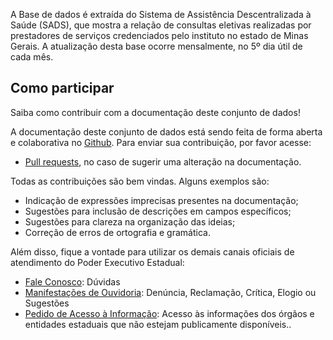 A Base de dados é extraída do Sistema de Assistência Descentralizada à Saúde (SADS), que mostra a relação de consultas eletivas realizadas por prestadores de serviços credenciados pelo instituto no estado de Minas Gerais. A atualização desta base ocorre mensalmente, no 5º dia útil de cada mês.

## Como participar

Saiba como contribuir com a documentação deste conjunto de dados!

A documentação deste conjunto de dados está sendo feita de forma aberta e colaborativa no [Github](https://github.com/transparencia-mg/bens-tombados). Para enviar sua contribuição, por favor acesse:

- [Pull requests](https://github.com/transparencia-mg/bens-tombados/pulls), no caso de sugerir uma alteração na documentação.

Todas as contribuições são bem vindas. Alguns exemplos são:

* Indicação de expressões imprecisas presentes na documentação;
* Sugestões para inclusão de descrições em campos específicos;
* Sugestões para clareza na organização das ideias;
* Correção de erros de ortografia e gramática.

Além disso, fique a vontade para utilizar os demais canais oficiais de atendimento do Poder Executivo Estadual:

- [Fale Conosco](https://faleconosco.mg.gov.br/ligminas-bpms-frontend/publico/br/gov/prodemge/seplag/ligminasbpms/visao/processos/RegistrarAtendimentoFaleConosco.zul?processo=PROC_00093&atividade=ATIV_00388&site=IPSEMG): Dúvidas
- [Manifestações de Ouvidoria](http://www.ouvidoriageral.mg.gov.br/): Denúncia, Reclamação, Crítica, Elogio ou Sugestões
- [Pedido de Acesso à Informação](http://www.acessoainformacao.mg.gov.br/sistema/site/index.html): Acesso às informações dos órgãos e entidades estaduais que não estejam publicamente disponíveis..

